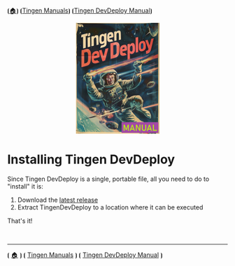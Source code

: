 <!-- u250611 -->

⦗[🏠︎](/README.md)⦘ ⦗[Tingen Manuals](../README.md)⦘ ⦗[Tingen DevDeploy Manual](./README.md)⦘

<div align="center">

  ![logo](/.github/img/logo/man/TngnDocProj-TngnDvdpMan-194x254.png)

</div>

# Installing Tingen DevDeploy

Since Tingen DevDeploy is a single, portable file, all you need to do to "install" it is:

1. Download the [latest release](https://github.com/spectrum-health-systems/tingen-dev-deploy/releases)
2. Extract TingenDevDeploy to a location where it can be executed

That's it!


<br>

***

⦗ [🏠︎](/README.md) ⦘ ⦗ [Tingen Manuals](../README.md) ⦘ ⦗ [Tingen DevDeploy Manual](./README.md) ⦘
